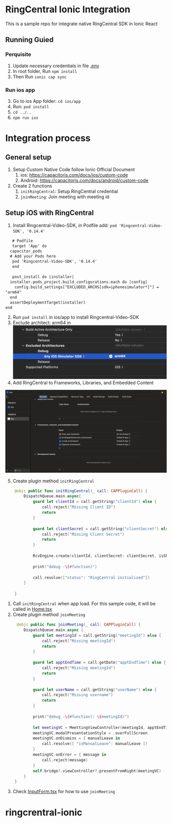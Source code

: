 # RingCentral Ionic Integration

This is a sample repo for integrate native RingCentral SDK in Ionic React

## Running Guied

### Perquisite

1. Update necessary credentials in file [.env](/.env)
1. In root folder, Run `npm install`
1. Then Run `ionic cap sync`

### Run ios app

3. Go to ios App folder: `cd ios/app`
4. Run: `pod install`
5. `cd ../..`
6. `npm run ios`

# Integration process

## General setup

1. Setup Custom Native Code follow Ionic Official Document
   1. ios: https://capacitorjs.com/docs/ios/custom-code
   2. Android: https://capacitorjs.com/docs/android/custom-code
2. Create 2 functions
   1. `initRingCentral`: Setup RingCentral credential
   2. `joinMeeting`: Join meeting with meeting id

## Setup iOS with RingCentral

1. Install Ringcentral-Video-SDK, in Podfile add: `pod 'Ringcentral-Video-SDK', '0.14.4'`

```
   # Podfile
   target 'App' do
  capacitor_pods
  # Add your Pods here
   pod 'Ringcentral-Video-SDK', '0.14.4'
   end

   post_install do |installer|
  installer.pods_project.build_configurations.each do |config|
    config.build_settings["EXCLUDED_ARCHS[sdk=iphonesimulator*]"] = "arm64"
  end
  assertDeploymentTarget(installer)
end
```

2. Run `pod install` in ios/app to install Ringcentral-Video-SDK
3. Exclude architect: arm64 in
   ![Exclude architect: arm64](.github/images/excluded_architectures.png)
4. Add RingCentral to Frameworks, Libraries, and Embedded Content

![Exclude architect: arm64](.github/images/add_libraries.png)

5. Create plugin method `initRingCentral`

```swift
    @objc public func initRingCentral(_ call: CAPPluginCall) {
        DispatchQueue.main.async{
            guard let clientId = call.getString("clientId") else {
                call.reject("Missing Client ID")
                return
            }

            guard let clientSecret = call.getString("clientSecret") else {
                call.reject("Missing Client Secret")
                return
            }

            RcvEngine.create(clientId, clientSecret: clientSecret, isShareUsageData: false)

            print("debug -\(#function)")

            call.resolve(["status": "RingCentral initialized"])
        }

    }
```

1. Call `initRingCentral` when app load. For this sample code, it will be called in [Home.tsx](src/pages/Home.tsx)
2. Create plugin method `joinMeeting`

```swift
     @objc public func joinMeeting(_ call: CAPPluginCall) {
        DispatchQueue.main.async {
            guard let meetingId = call.getString("meetingId") else {
                call.reject("Missing meetingId")
                return
            }

            guard let apptEndTime = call.getDate("apptEndTime") else {
                call.reject("Missing meetingId")
                return
            }

            guard let userName = call.getString("userName") else {
                call.reject("Missing username")
                return
            }

            print("debug -\(#function): \(meetingId)")

            let meetingVC = MeettingViewController(meetingId, apptEndTime, userName)
            meetingVC.modalPresentationStyle = .overFullScreen
            meetingVC.onDismiss = { manualLeave in
                call.resolve([ "isManualLeave": manualLeave ])
            }
            meetingVC.onError = { message in
                call.reject(message)
            }
            self.bridge?.viewController?.presentFromRight(meetingVC)
        }
    }
```

3. Check [InputForm.tsx](src/pages/InputForm.tsx) for how to use `joinMeeting`
# ringcrentral-ionic
